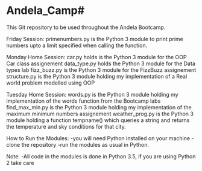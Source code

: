 # Andela_Camp#
This Git repository to be used throughout the Andela Bootcamp.

Friday Session:
primenumbers.py is the Python 3 module to print prime numbers upto a limit specified when calling the function.

Monday Home Session:
car.py holds is the Python 3 module for the OOP Car class assignement
data_type.py holds the Python 3 module for the Data types lab
fizz_buzz.py is the Python 3 module for the FizzBuzz assignement
structure.py is the Python 3 module holding my implementation of a Real world problem modelled using OOP

Tuesday Home Session:
words.py is the Python 3 module holding my implementation of the words function from the Bootcamp labs
find_max_min.py is the Python 3 module holding my implementation of the maximum minimum numbers assignement
weather_prog.py is the Python 3 module holding a function tempname() which queries a string and returns the temperature and sky conditions for that city.

How to Run the Modules:
-you will need Python installed on your machine
-clone the repository
-run the modules as usual in Python. 

Note:
-All code in the modules is done in Python 3.5, if you are using Python 2 take care